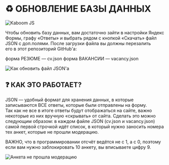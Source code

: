 # ♻️ ОБНОВЛЕНИЕ БАЗЫ ДАННЫХ

![Kaboom JS](https://img.shields.io/badge/JSON-darabase-green)

Чтобы обновить базу данных, вам достаточно зайти в настройки Яндекс Формы, графу «Ответы» и выбрать рядом с кнопкой «Скачать» файл JSON с доп.полями. После загрузки файла вы должны перезалить его в этот репозиторий GitHub'a:

форма РЕЗЮМЕ — cv.json
форма ВАКАНСИИ — vacancy.json

![Как обновить файл JSON'a](https://github.com/user-attachments/assets/dbe5d226-7665-4695-a262-764b1c297756)

## ❓ КАК ЭТО РАБОТАЕТ?

JSON — удобный формат для хранения данных, в которые записываются ВСЕ ответы, которые были отправлены на форму. Так как не все в итоге ответы будут отображаться на сайте, важно некоторые из них вручную «скрывать» от сайта. Сделать это можно следующим образом: в каждом файле JSON (cv.json и vacancy.json) самой первой строчкой идёт список, в который нужно заносить номера тех анкет, которые не прошли модерацию.

ВАЖНО, что в программировании отсчёт ведётся не с 1, а с 0, поэтому если вам нужно заблокировать 10 анкету, вы вписываете цифру 9.

![Анкета не прошла модерацию](https://github.com/user-attachments/assets/4f4276f6-8c29-4bc2-a09a-1fa933646ca5)
